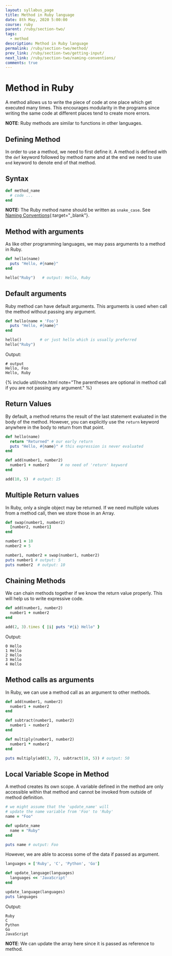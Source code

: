 ```yaml
---
layout: syllabus_page
title: Method in Ruby language
date: 8th May, 2020 5:00:00
course: ruby
parent: /ruby/section-two/
tags:
  - method
description: Method in Ruby language
permalink: /ruby/section-two/method/
prev_link: /ruby/section-two/getting-input/
next_link: /ruby/section-two/naming-conventions/
comments: true
---
```


# Method in Ruby

A method allows us to write the piece of code at one place which get executed many times.
This encourages modularity in the programs since writing the same code at different places tend to create more errors.

__NOTE__: Ruby methods are similar to functions in other languages.

## Defining Method

In order to use a method, we need to first define it.
A method is defined with the `def` keyword followed by method name and at the end we need to use `end` keyword to denote end of that method.

## Syntax

```ruby
def method_name
  # code ...
end
```

__NOTE:__ The Ruby method name should be written as `snake_case`.
See [Naming Conventions](../naming-conventions#snake-case-for-symbols-methods-and-variables){:target="_blank"}.


## Method with arguments

As like other programming languages, we may pass arguments to a method in Ruby.

```ruby
def hello(name)
  puts "Hello, #{name}"
end

hello("Ruby")   # output: Hello, Ruby
```

## Default arguments

Ruby method can have default arguments.
This arguments is used when call the method without passing any argument.

```ruby
def hello(name = 'Foo')
  puts "Hello, #{name}"
end

hello()        # or just hello which is usually preferred
hello("Ruby")
```

Output:

```plain
# output
Hello, Foo
Hello, Ruby
```

{% include util/note.html
  note="The parentheses are optional in method call if you are not passing any argument."
%}

## Return Values

By default, a method returns the result of the last statement evaluated in the body of the method.
However, you can explicitly use the `return` keyword anywhere in the body to return from that point.

```ruby
def hello(name)
  return "Returned" # our early return
  puts "Hello, #{name}" # this expression is never evaluated
end

def add(number1, number2)
  number1 + number2     # no need of 'return' keyword
end

add(10, 5)  # output: 15
```

## Multiple Return values

In Ruby, only a single object may be returned.
If we need multiple values from a method call, then we store those in an Array.

```ruby
def swap(number1, number2)
  [number2, number1]
end

number1 = 10
number2 = 5

number1, number2 = swap(number1, number2)
puts number1 # output: 5
puts number2  # output: 10
```

## Chaining Methods

We can chain methods together if we know the return value properly.
This will help us to write expressive code.

```ruby
def add(number1, number2)
  number1 + number2
end

add(2, 3).times { |i| puts "#{i} Hello" }
```

Output:

```plain
0 Hello
1 Hello
2 Hello
3 Hello
4 Hello
```

## Method calls as arguments

In Ruby, we can use a method call as an argument to other methods.

```ruby
def add(number1, number2)
  number1 + number2
end

def subtract(number1, number2)
  number1 - number2
end

def multiply(number1, number2)
  number1 * number2
end

puts multiply(add(3, 7), subtract(10, 5)) # output: 50
```

## Local Variable Scope in Method

A method creates its own scope.
A variable defined in the method are only accessible within that method and cannot be invoked from outside of method definition.

```ruby
# we might assume that the 'update_name' will
# update the name variable from 'Foo' to 'Ruby'
name = "Foo"

def update_name
  name = "Ruby"
end

puts name # output: Foo
```

However, we are able to access some of the data if passed as argument.

```ruby
languages = ['Ruby', 'C', 'Python', 'Go']

def update_language(languages)
  languages << 'JavaScript'
end

update_language(languages)
puts languages
```

Output:

```plain
Ruby
C
Python
Go
JavaScript
```

__NOTE__: We can update the array here since it is passed as reference to method.
